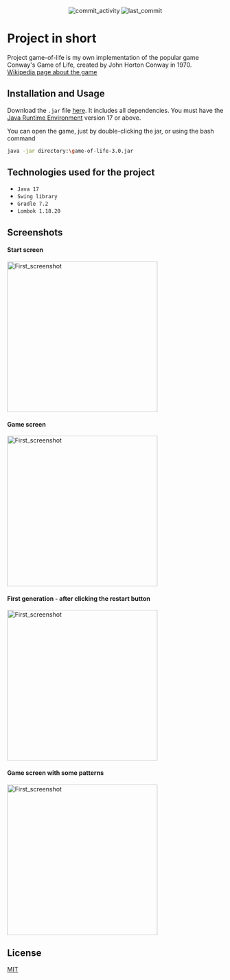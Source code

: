 <p style="text-align: center">
    <img src="https://img.shields.io/github/commit-activity/m/Franek-Antoniak/game-of-life"  alt="commit_activity"/>
    <img src="https://img.shields.io/github/last-commit/Franek-Antoniak/game-of-life"  alt="last_commit"/>
</p>

# Project in short

Project game-of-life is my own implementation of the popular game Conway's Game of Life,
created by John Horton Conway in 1970. \
[Wikipedia page about the game](https://www.wikiwand.com/en/Conway%27s_Game_of_Life)

## Installation and Usage

Download the `.jar`
file [here](https://github.com/Franek-Antoniak/game-of-life/raw/master/build/libs/game-of-life-2.0-SNAPSHOT.jar). It
includes all dependencies. You must have
the [Java Runtime Environment](https://www.oracle.com/java/technologies/javase/jdk17-archive-downloads.html) version 17
or above.

You can open the game, just by double-clicking the jar, or using the bash command

```bash
java -jar directory:\game-of-life-3.0.jar
```

## Technologies used for the project

- `Java 17`
- `Swing library`
- `Gradle 7.2`
- `Lombok 1.18.20`

## Screenshots

#### Start screen

<img src="https://i.imgur.com/ADIyCvw.png" height="350"  alt="First_screenshot"/>

#### Game screen

<img src="https://i.imgur.com/rjxdoZS.png" height="350"  alt="First_screenshot"/>

#### First generation - after clicking the restart button

<img src="https://i.imgur.com/rMP9HlP.png" height="350"  alt="First_screenshot"/>

#### Game screen with some patterns

<img src="https://i.imgur.com/UiqQKGC.png" height="350"  alt="First_screenshot"/>

## License

[MIT](https://choosealicense.com/licenses/mit/)
